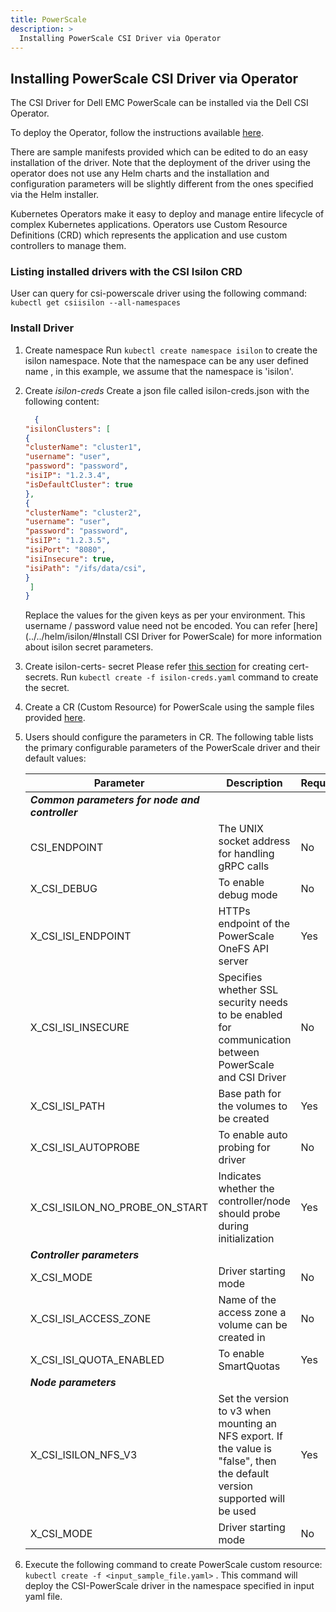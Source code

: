 ```yaml
---
title: PowerScale
description: >
  Installing PowerScale CSI Driver via Operator
---
```


## Installing PowerScale CSI Driver via Operator

The CSI Driver for Dell EMC PowerScale can be installed via the Dell CSI Operator.

To deploy the Operator, follow the instructions available [here](../).

There are sample manifests provided which can be edited to do an easy installation of the driver. Note that the deployment of the driver using the operator does not use any Helm charts and the installation and configuration parameters will be slightly different from the ones specified via the Helm installer.

Kubernetes Operators make it easy to deploy and manage entire lifecycle of complex Kubernetes applications. Operators use Custom Resource Definitions (CRD) which represents the application and use custom controllers to manage them.

### Listing installed drivers with the CSI Isilon CRD
User can query for csi-powerscale driver using the following command:
`kubectl get csiisilon --all-namespaces`

### Install Driver

1. Create namespace
   Run `kubectl create namespace isilon` to create the isilon namespace. Note that the namespace can be any user defined name , in this example, we assume that the namespace is 'isilon'.
2. Create *isilon-creds*
   Create a json file called isilon-creds.json with the following content:
     ```json
       {
   "isilonClusters": [
   {
   "clusterName": "cluster1",
   "username": "user",
   "password": "password",
   "isiIP": "1.2.3.4",
   "isDefaultCluster": true
   },
   {
   "clusterName": "cluster2",
   "username": "user",
   "password": "password",
   "isiIP": "1.2.3.5",
   "isiPort": "8080",
   "isiInsecure": true,
   "isiPath": "/ifs/data/csi",
    }
      ]
   }
    ```
   Replace the values for the given keys as per your environment. This username / password value need not be encoded. You can refer [here](../../helm/isilon/#Install CSI Driver for PowerScale) for more information about isilon secret parameters.

3. Create isilon-certs-<n> secret
      Please refer [this section](../../helm/isilon/#certificate-validation-for-onefs-rest-api-calls) for creating cert-secrets. 
   Run `kubectl create -f isilon-creds.yaml` command to create the secret.
4. Create a CR (Custom Resource) for PowerScale using the sample files provided 
   [here](https://github.com/dell/dell-csi-operator/tree/master/samples).
5. Users should configure the parameters in CR. The following table lists the primary configurable parameters of the PowerScale driver and their default values:
   
   | Parameter | Description | Required | Default |
   | --------- | ----------- | -------- |-------- |
   | ***Common parameters for node and controller*** |
   | CSI_ENDPOINT | The UNIX socket address for handling gRPC calls | No | /var/run/csi/csi.sock |
   | X_CSI_DEBUG | To enable debug mode | No | false |
   | X_CSI_ISI_ENDPOINT | HTTPs endpoint of the PowerScale OneFS API server | Yes | |
   | X_CSI_ISI_INSECURE | Specifies whether SSL security needs to be enabled for communication between PowerScale and CSI Driver | No | true |
   | X_CSI_ISI_PATH | Base path for the volumes to be created | Yes | |
   | X_CSI_ISI_AUTOPROBE | To enable auto probing for driver | No | true |
   | X_CSI_ISILON_NO_PROBE_ON_START | Indicates whether the controller/node should probe during initialization | Yes | |
   | ***Controller parameters*** |
   | X_CSI_MODE   | Driver starting mode  | No | controller |
   | X_CSI_ISI_ACCESS_ZONE | Name of the access zone a volume can be created in | No | System |
   | X_CSI_ISI_QUOTA_ENABLED | To enable SmartQuotas | Yes | |
   | ***Node parameters*** |
   | X_CSI_ISILON_NFS_V3 | Set the version to v3 when mounting an NFS export. If the value is "false", then the default version supported will be used | Yes | |
   | X_CSI_MODE   | Driver starting mode  | No | node |
6.  Execute the following command to create PowerScale custom resource:
    ```kubectl create -f <input_sample_file.yaml>``` .
    This command will deploy the CSI-PowerScale driver in the namespace specified in input yaml file.
